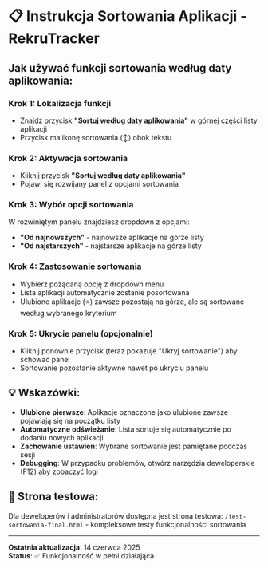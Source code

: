 # 📋 Instrukcja Sortowania Aplikacji - RekruTracker

## Jak używać funkcji sortowania według daty aplikowania:

### Krok 1: Lokalizacja funkcji
- Znajdź przycisk **"Sortuj według daty aplikowania"** w górnej części listy aplikacji
- Przycisk ma ikonę sortowania (↕️) obok tekstu

### Krok 2: Aktywacja sortowania
- Kliknij przycisk **"Sortuj według daty aplikowania"**
- Pojawi się rozwijany panel z opcjami sortowania

### Krok 3: Wybór opcji sortowania
W rozwiniętym panelu znajdziesz dropdown z opcjami:
- **"Od najnowszych"** - najnowsze aplikacje na górze listy
- **"Od najstarszych"** - najstarsze aplikacje na górze listy

### Krok 4: Zastosowanie sortowania
- Wybierz pożądaną opcję z dropdown menu
- Lista aplikacji automatycznie zostanie posortowana
- Ulubione aplikacje (⭐) zawsze pozostają na górze, ale są sortowane według wybranego kryterium

### Krok 5: Ukrycie panelu (opcjonalnie)
- Kliknij ponownie przycisk (teraz pokazuje "Ukryj sortowanie") aby schować panel
- Sortowanie pozostanie aktywne nawet po ukryciu panelu

## 💡 Wskazówki:
- **Ulubione pierwsze**: Aplikacje oznaczone jako ulubione zawsze pojawiają się na początku listy
- **Automatyczne odświeżanie**: Lista sortuje się automatycznie po dodaniu nowych aplikacji
- **Zachowanie ustawień**: Wybrane sortowanie jest pamiętane podczas sesji
- **Debugging**: W przypadku problemów, otwórz narzędzia deweloperskie (F12) aby zobaczyć logi

## 🧪 Strona testowa:
Dla deweloperów i administratorów dostępna jest strona testowa:
`/test-sortowania-final.html` - kompleksowe testy funkcjonalności sortowania

---
**Ostatnia aktualizacja**: 14 czerwca 2025  
**Status**: ✅ Funkcjonalność w pełni działająca
